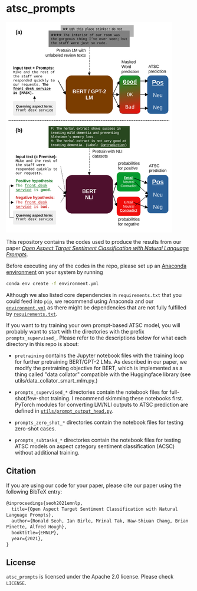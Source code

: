 # atsc_prompts

<img src="overview_diagram.png" width="450px">

This repository contains the codes used to produce the results from our paper [*Open Aspect Target Sentiment Classification with Natural Language Prompts*](https://link.iamblogger.net/atscprompts-paper).

Before executing any of the codes in the repo, please set up an [Anaconda environment](https://link.iamblogger.net/2to7k) on your system by running

```bash
conda env create -f environment.yml
```

Although we also listed core dependencies in `requirements.txt` that you could feed into `pip`, we recommend using Anaconda and our [`environment.yml`](https://link.iamblogger.net/y4a1b) as there might be dependencies that are not fully fulfilled by [`requirements.txt`](https://link.iamblogger.net/yxicy). 

If you want to try training your own prompt-based ATSC model, you will probably want to start with the directories with the prefix `prompts_supervised_`. Please refer to the descriptions below for what each directory in this repo is about:

- `pretraining` contains the Jupyter notebook files with the training loop for further pretraining BERT/GPT-2 LMs. As described in our paper, we modify the pretraining objective for BERT, which is implemented as a thing called "data collator" compatible with the Huggingface library (see utils/data_collator_smart_mlm.py.)

- `prompts_supervised_*` directories contain the notebook files for full-shot/few-shot training. I recommend skimming these notebooks first. PyTorch modules for converting LM/NLI outputs to ATSC prediction are defined in [`utils/prompt_output_head.py`](https://link.iamblogger.net/jymqn).

- `prompts_zero_shot_*` directories contain the notebook files for testing zero-shot cases.

- `prompts_subtask4_*` directories contain the notebook files for testing ATSC models on aspect category sentiment classification (ACSC) without additional training.

## Citation

If you are using our code for your paper, please cite our paper using the following BibTeX entry:

```
@inproceedings{seoh2021emnlp,
  title={Open Aspect Target Sentiment Classification with Natural Language Prompts},
  author={Ronald Seoh, Ian Birle, Mrinal Tak, Haw-Shiuan Chang, Brian Pinette, Alfred Hough},
  booktitle={EMNLP},
  year={2021},
}
```

## License

`atsc_prompts` is licensed under the Apache 2.0 license. Please check `LICENSE`.
